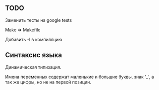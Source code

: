## TODO
Заменить тесты на google tests

Make => Makefile

Добавить -I в компиляцию

## Синтаксис языка

Динамическая типизация.

Имена переменных содержат маленькие и большие буквы, знак '_', а так же цифры, но не на первой позиции.
